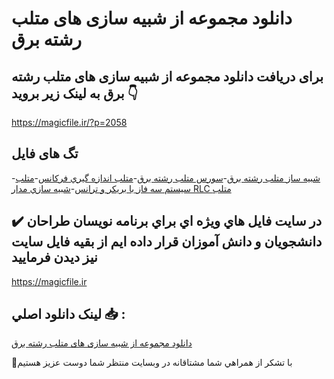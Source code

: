 # دانلود مجموعه از شبیه سازی های متلب رشته برق

## برای دریافت دانلود مجموعه از شبیه سازی های متلب رشته برق به لینک زیر بروید 👇

https://magicfile.ir/?p=2058

## تگ های فایل

-[شبيه ساز متلب رشته برق](https://magicfile.ir/product/%d8%b4%d8%a8%d9%8a%d9%87-%d8%b3%d8%a7%d8%b2%d9%8a-%d9%87%d8%a7%d9%8a-%d9%85%d8%aa%d9%84%d8%a8-%d8%b1%d8%b4%d8%aa%d9%87-%d8%a8%d8%b1%d9%82/)-[سورس متلب رشته برق](https://magicfile.ir/product/%d8%b4%d8%a8%d9%8a%d9%87-%d8%b3%d8%a7%d8%b2%d9%8a-%d9%87%d8%a7%d9%8a-%d9%85%d8%aa%d9%84%d8%a8-%d8%b1%d8%b4%d8%aa%d9%87-%d8%a8%d8%b1%d9%82/)-[متلب اندازه گيري فرکانس](https://magicfile.ir/product/%d8%b4%d8%a8%d9%8a%d9%87-%d8%b3%d8%a7%d8%b2%d9%8a-%d9%87%d8%a7%d9%8a-%d9%85%d8%aa%d9%84%d8%a8-%d8%b1%d8%b4%d8%aa%d9%87-%d8%a8%d8%b1%d9%82/)-[متلب سيستم سه فاز با بريکر و ترانس](https://magicfile.ir/product/%d8%b4%d8%a8%d9%8a%d9%87-%d8%b3%d8%a7%d8%b2%d9%8a-%d9%87%d8%a7%d9%8a-%d9%85%d8%aa%d9%84%d8%a8-%d8%b1%d8%b4%d8%aa%d9%87-%d8%a8%d8%b1%d9%82/)-[شبيه سازي مدار RLC متلب](https://magicfile.ir/product/%d8%b4%d8%a8%d9%8a%d9%87-%d8%b3%d8%a7%d8%b2%d9%8a-%d9%87%d8%a7%d9%8a-%d9%85%d8%aa%d9%84%d8%a8-%d8%b1%d8%b4%d8%aa%d9%87-%d8%a8%d8%b1%d9%82/)

## ✔️ در سايت فايل هاي ويژه اي براي برنامه نويسان طراحان دانشجويان و دانش آموزان قرار داده ايم از بقيه فايل سايت نيز ديدن فرماييد

https://magicfile.ir


## لينک دانلود اصلي 📥 :

[دانلود مجموعه از شبیه سازی های متلب رشته برق](https://magicfile.ir/product/%d8%b4%d8%a8%d9%8a%d9%87-%d8%b3%d8%a7%d8%b2%d9%8a-%d9%87%d8%a7%d9%8a-%d9%85%d8%aa%d9%84%d8%a8-%d8%b1%d8%b4%d8%aa%d9%87-%d8%a8%d8%b1%d9%82/) 


🙏با تشکر از همراهي شما مشتاقانه در وبسایت منتظر شما دوست عزیز هستیم

